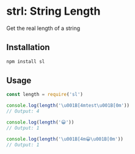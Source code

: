 # strl: String Length
Get the real length of a string

## Installation

```bash
npm install sl
```

## Usage

```js
const length = require('sl')

console.log(length('\u001B[4mtest\u001B[0m'))
// Output: 4

console.log(length('😀'))
// Output: 1

console.log(length('\u001B[4m😀\u001B[0m'))
// Output: 1
```

